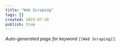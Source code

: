 ```yaml
---
title: "Web Scraping"
tags: []
created: 2025-07-30
publish: true
---
```


_Auto-generated page for keyword `[[Web Scraping]]`._
